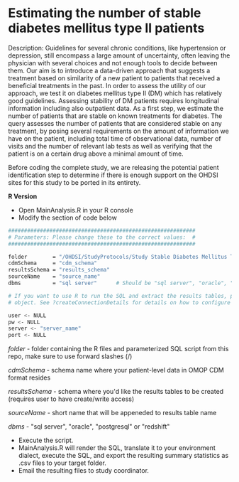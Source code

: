Estimating the number of stable diabetes mellitus type II patients
===============

Description: Guidelines for several chronic conditions, like hypertension or depression, still encompass a large amount of uncertainty, often leaving the physician with several choices and not enough tools to decide between them. Our aim is to introduce a data-driven approach that suggests a treatment based on similarity of a new patient to patients that received a beneficial treatments in the past.
In order to assess the utility of our approach, we test it on diabetes mellitus type II (DM) which has relatively good guidelines. Assessing stability of DM patients requires longitudinal information including also outpatient data. As a first step, we estimate the number of patients that are stable on known treatments for diabetes. The query assesses the number of patients that are considered stable on any treatment, by posing several requirements on the amount of information we have on the patient, including total time of observational data, number of visits and the number of relevant lab tests as well as verifying that the patient is on a certain drug above a minimal amount of time.

Before coding the complete study, we are releasing the potential patient identification step to determine if there is enough support on the OHDSI sites for this study to be ported in its entirety. 

**R Version**

- Open MainAnalysis.R in your R console
- Modify the section of code below

```bash
###########################################################
# Parameters: Please change these to the correct values:  #
###########################################################

folder        = "/OHDSI/StudyProtocols/Study Stable Diabetes Mellitus Type II Patients/R Version" # Folder containing the R and SQL files, use forward slashes
cdmSchema     = "cdm_schema"
resultsSchema = "results_schema"
sourceName    = "source_name"
dbms          = "sql server"  	  # Should be "sql server", "oracle", "postgresql" or "redshift"

# If you want to use R to run the SQL and extract the results tables, please create a connectionDetails 
# object. See ?createConnectionDetails for details on how to configure for your DBMS.

user <- NULL
pw <- NULL
server <- "server_name"
port <- NULL 
```

   *folder* - folder containing the R files and parameterized SQL script from this repo, make sure to use forward slashes (/)
   
   *cdmSchema* - schema name where your patient-level data in OMOP CDM format resides
   
   *resultsSchema* - schema where you'd like the results tables to be created (requires user to have create/write access)
   
   *sourceName* - short name that will be appeneded to results table name
   
   *dbms* - "sql server", "oracle", "postgresql" or "redshift"
   
 
- Execute the script.
- MainAnalysis.R will render the SQL, translate it to your environment dialect, execute the SQL, and export the resulting summary statistics as .csv files to your target folder.  
- Email the resulting files to study coordinator.
